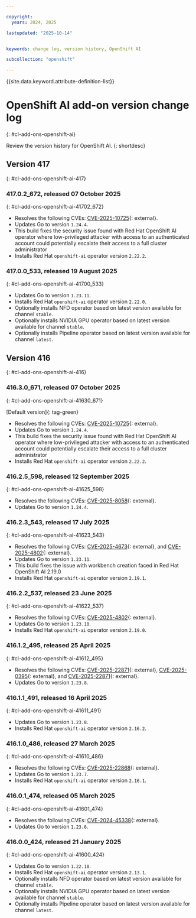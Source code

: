 ```yaml
---

copyright:
  years: 2024, 2025

lastupdated: "2025-10-14"


keywords: change log, version history, OpenShift AI

subcollection: "openshift"

---
```


{{site.data.keyword.attribute-definition-list}}




# OpenShift AI add-on version change log
{: #cl-add-ons-openshift-ai}

Review the version history for OpenShift AI.
{: shortdesc}



## Version 417
{: #cl-add-ons-openshift-ai-417}


### 417.0.2_672, released 07 October 2025
{: #cl-add-ons-openshift-ai-41702_672}

- Resolves the following CVEs: [CVE-2025-10725](https://nvd.nist.gov/vuln/detail/CVE-2025-10725){: external}.
- Updates Go to version `1.24.4`.
- This build fixes the security issue found with Red Hat OpenShift AI operator where low-privileged attacker with access to an authenticated account could potentially escalate their access to a full cluster administrator 
- Installs Red Hat `openshift-ai` operator version `2.22.2`.

### 417.0.0_533, released 19 August 2025
{: #cl-add-ons-openshift-ai-41700_533}

- Updates Go to version `1.23.11`.
- Installs Red Hat `openshift-ai` operator version `2.22.0`.
- Optionally installs NFD operator based on latest version available for channel `stable`.
- Optionally installs NVIDIA GPU operator based on latest version available for channel `stable`.
- Optionally installs Pipeline operator based on latest version available for channel `latest`.



## Version 416
{: #cl-add-ons-openshift-ai-416}


### 416.3.0_671, released 07 October 2025
{: #cl-add-ons-openshift-ai-41630_671}

[Default version]{: tag-green}

- Resolves the following CVEs: [CVE-2025-10725](https://nvd.nist.gov/vuln/detail/CVE-2025-10725){: external}.
- Updates Go to version `1.24.4`.
- This build fixes the security issue found with Red Hat OpenShift AI operator where low-privileged attacker with access to an authenticated account could potentially escalate their access to a full cluster administrator 
- Installs Red Hat `openshift-ai` operator version `2.22.2`.

### 416.2.5_598, released 12 September 2025
{: #cl-add-ons-openshift-ai-41625_598}

- Resolves the following CVEs: [CVE-2025-8058](https://nvd.nist.gov/vuln/detail/CVE-2025-8058){: external}.
- Updates Go to version `1.24.4`.

### 416.2.3_543, released 17 July 2025
{: #cl-add-ons-openshift-ai-41623_543}

- Resolves the following CVEs: [CVE-2025-4673](https://nvd.nist.gov/vuln/detail/CVE-2025-4673){: external}, and [CVE-2025-4802](https://nvd.nist.gov/vuln/detail/CVE-2025-4802){: external}.
- Updates Go to version `1.23.11`.
- This build fixes the issue with workbench creation faced in Red Hat OpenShift AI 2.19.0 
- Installs Red Hat `openshift-ai` operator version `2.19.1`.

### 416.2.2_537, released 23 June 2025
{: #cl-add-ons-openshift-ai-41622_537}

- Resolves the following CVEs: [CVE-2025-4802](https://nvd.nist.gov/vuln/detail/CVE-2025-4802){: external}.
- Updates Go to version `1.23.10`.
- Installs Red Hat `openshift-ai` operator version `2.19.0`.

### 416.1.2_495, released 25 April 2025
{: #cl-add-ons-openshift-ai-41612_495}

- Resolves the following CVEs: [CVE-2025-22871](https://nvd.nist.gov/vuln/detail/CVE-2025-22871){: external}, [CVE-2025-0395](https://nvd.nist.gov/vuln/detail/CVE-2025-0395){: external}, and [CVE-2025-22871](https://nvd.nist.gov/vuln/detail/CVE-2025-22871){: external}.
- Updates Go to version `1.23.8`.

### 416.1.1_491, released 16 April 2025
{: #cl-add-ons-openshift-ai-41611_491}

- Updates Go to version `1.23.8`.
- Installs Red Hat `openshift-ai` operator version `2.16.2`.

### 416.1.0_486, released 27 March 2025
{: #cl-add-ons-openshift-ai-41610_486}

- Resolves the following CVEs: [CVE-2025-22868](https://nvd.nist.gov/vuln/detail/CVE-2025-22868){: external}.
- Updates Go to version `1.23.7`.
- Installs Red Hat `openshift-ai` operator version `2.16.1`.

### 416.0.1_474, released 05 March 2025
{: #cl-add-ons-openshift-ai-41601_474}

- Resolves the following CVEs: [CVE-2024-45338](https://nvd.nist.gov/vuln/detail/CVE-2024-45338){: external}.
- Updates Go to version `1.23.6`.

### 416.0.0_424, released 21 January 2025
{: #cl-add-ons-openshift-ai-41600_424}

- Updates Go to version `1.22.10`.
- Installs Red Hat `openshift-ai` operator version `2.13.1`.
- Optionally installs NFD operator based on latest version available for channel `stable`.
- Optionally installs NVIDIA GPU operator based on latest version available for channel `stable`.
- Optionally installs Pipeline operator based on latest version available for channel `latest`.
